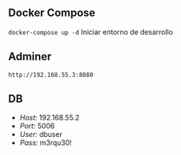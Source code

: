 ## Docker Compose

  `docker-compose up -d` Iniciar entorno de desarrollo

## Adminer

`http://192.168.55.3:8080`

## DB

  - *Host:* 192.168.55.2
  - *Port:* 5006
  - *User:* dbuser
  - *Pass:* m3rqu30!
